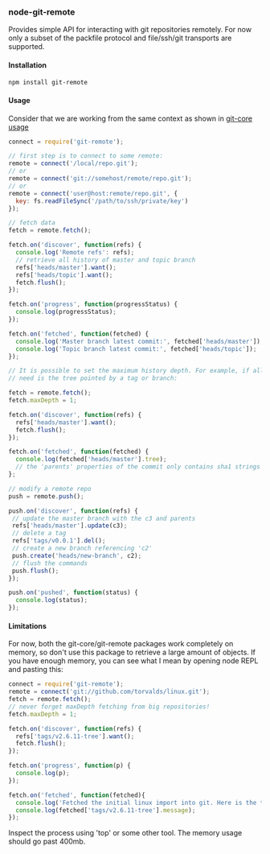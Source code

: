 ### node-git-remote

Provides simple API for interacting with git repositories remotely. For now
only a subset of the packfile protocol and file/ssh/git transports are
supported.

#### Installation
```sh
npm install git-remote
```

#### Usage

Consider that we are working from the same context as shown in [git-core usage](https://github.com/tarruda/node-git-core#readme)

```js
connect = require('git-remote');

// first step is to connect to some remote:
remote = connect('/local/repo.git');
// or
remote = connect('git://somehost/remote/repo.git');
// or
remote = connect('user@host:remote/repo.git', {
  key: fs.readFileSync('/path/to/ssh/private/key')
});

// fetch data
fetch = remote.fetch();

fetch.on('discover', function(refs) {
  console.log('Remote refs': refs);
  // retrieve all history of master and topic branch
  refs['heads/master'].want();
  refs['heads/topic'].want();
  fetch.flush();
});

fetch.on('progress', function(progressStatus) {
  console.log(progressStatus);
});

fetch.on('fetched', function(fetched) {
  console.log('Master branch latest commit:', fetched['heads/master']);      
  console.log('Topic branch latest commit:', fetched['heads/topic']);      
});

// It is possible to set the maximum history depth. For example, if all you
// need is the tree pointed by a tag or branch:

fetch = remote.fetch();
fetch.maxDepth = 1;

fetch.on('discover', function(refs) {
  refs['heads/master'].want();
  fetch.flush();
});

fetch.on('fetched', function(fetched) {
  console.log(fetched['heads/master'].tree);
  // the 'parents' properties of the commit only contains sha1 strings
};

// modify a remote repo
push = remote.push();

push.on('discover', function(refs) { 
 // update the master branch with the c3 and parents
 refs['heads/master'].update(c3);
 // delete a tag
 refs['tags/v0.0.1'].del();
 // create a new branch referencing 'c2'
 push.create('heads/new-branch', c2);
 // flush the commands
 push.flush();
});

push.on('pushed', function(status) {
  console.log(status);
});
```

#### Limitations

For now, both the git-core/git-remote packages work completely on memory, so
don't use this package to retrieve a large amount of objects. If you have
enough memory, you can see what I mean by opening node REPL and pasting
this:

```js
connect = require('git-remote');
remote = connect('git://github.com/torvalds/linux.git');
fetch = remote.fetch();
// never forget maxDepth fetching from big repositories!
fetch.maxDepth = 1; 

fetch.on('discover', function(refs) {
  refs['tags/v2.6.11-tree'].want();
  fetch.flush();
});

fetch.on('progress', function(p) {
  console.log(p);
});

fetch.on('fetched', function(fetched){
  console.log('Fetched the initial linux import into git. Here is the tag message:');
  console.log(fetched['tags/v2.6.11-tree'].message);
});
```

Inspect the process using 'top' or some other tool. The memory usage should
go past 400mb.
